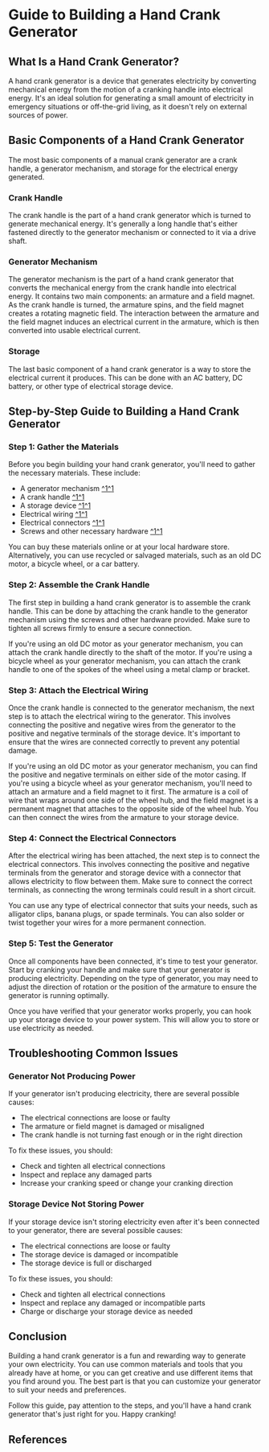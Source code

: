 # Guide to Building a Hand Crank Generator

## What Is a Hand Crank Generator?
A hand crank generator is a device that generates electricity by converting mechanical energy from the motion of a cranking handle into electrical energy. It's an ideal solution for generating a small amount of electricity in emergency situations or off-the-grid living, as it doesn't rely on external sources of power.

## Basic Components of a Hand Crank Generator
The most basic components of a manual crank generator are a crank handle, a generator mechanism, and storage for the electrical energy generated.

### Crank Handle
The crank handle is the part of a hand crank generator which is turned to generate mechanical energy. It's generally a long handle that's either fastened directly to the generator mechanism or connected to it via a drive shaft.

### Generator Mechanism
The generator mechanism is the part of a hand crank generator that converts the mechanical energy from the crank handle into electrical energy. It contains two main components: an armature and a field magnet. As the crank handle is turned, the armature spins, and the field magnet creates a rotating magnetic field. The interaction between the armature and the field magnet induces an electrical current in the armature, which is then converted into usable electrical current.

### Storage
The last basic component of a hand crank generator is a way to store the electrical current it produces. This can be done with an AC battery, DC battery, or other type of electrical storage device.

## Step-by-Step Guide to Building a Hand Crank Generator

### Step 1: Gather the Materials
Before you begin building your hand crank generator, you'll need to gather the necessary materials. These include:

- A generator mechanism [^1^][1][1]
- A crank handle [^1^][1][1]
- A storage device [^1^][1][1]
- Electrical wiring [^1^][1][1]
- Electrical connectors [^1^][1][1]
- Screws and other necessary hardware [^1^][1][1]

You can buy these materials online or at your local hardware store. Alternatively, you can use recycled or salvaged materials, such as an old DC motor, a bicycle wheel, or a car battery.

### Step 2: Assemble the Crank Handle
The first step in building a hand crank generator is to assemble the crank handle. This can be done by attaching the crank handle to the generator mechanism using the screws and other hardware provided. Make sure to tighten all screws firmly to ensure a secure connection.

If you're using an old DC motor as your generator mechanism, you can attach the crank handle directly to the shaft of the motor. If you're using a bicycle wheel as your generator mechanism, you can attach the crank handle to one of the spokes of the wheel using a metal clamp or bracket.

### Step 3: Attach the Electrical Wiring
Once the crank handle is connected to the generator mechanism, the next step is to attach the electrical wiring to the generator. This involves connecting the positive and negative wires from the generator to the positive and negative terminals of the storage device. It's important to ensure that the wires are connected correctly to prevent any potential damage.

If you're using an old DC motor as your generator mechanism, you can find the positive and negative terminals on either side of the motor casing. If you're using a bicycle wheel as your generator mechanism, you'll need to attach an armature and a field magnet to it first. The armature is a coil of wire that wraps around one side of the wheel hub, and the field magnet is a permanent magnet that attaches to the opposite side of the wheel hub. You can then connect the wires from the armature to your storage device.

### Step 4: Connect the Electrical Connectors
After the electrical wiring has been attached, the next step is to connect the electrical connectors. This involves connecting the positive and negative terminals from the generator and storage device with a connector that allows electricity to flow between them. Make sure to connect the correct terminals, as connecting the wrong terminals could result in a short circuit.

You can use any type of electrical connector that suits your needs, such as alligator clips, banana plugs, or spade terminals. You can also solder or twist together your wires for a more permanent connection.

### Step 5: Test the Generator
Once all components have been connected, it's time to test your generator. Start by cranking your handle and make sure that your generator is producing electricity. Depending on the type of generator, you may need to adjust the direction of rotation or the position of the armature to ensure the generator is running optimally.

Once you have verified that your generator works properly, you can hook up your storage device to your power system. This will allow you to store or use electricity as needed.

## Troubleshooting Common Issues

### Generator Not Producing Power
If your generator isn't producing electricity, there are several possible causes:

- The electrical connections are loose or faulty
- The armature or field magnet is damaged or misaligned
- The crank handle is not turning fast enough or in the right direction

To fix these issues, you should:

- Check and tighten all electrical connections
- Inspect and replace any damaged parts
- Increase your cranking speed or change your cranking direction

### Storage Device Not Storing Power
If your storage device isn't storing electricity even after it's been connected to your generator, there are several possible causes:

- The electrical connections are loose or faulty
- The storage device is damaged or incompatible
- The storage device is full or discharged

To fix these issues, you should:

- Check and tighten all electrical connections
- Inspect and replace any damaged or incompatible parts
- Charge or discharge your storage device as needed

## Conclusion
Building a hand crank generator is a fun and rewarding way to generate your own electricity. You can use common materials and tools that you already have at home, or you can get creative and use different items that you find around you. The best part is that you can customize your generator to suit your needs and preferences.

Follow this guide, pay attention to the steps, and you'll have a hand crank generator that's just right for you. Happy cranking!

## References

[1]: https://www.instructables.com/Hand-Crank-Generator/
[2]: https://www.wikihow.com/Make-a-Simple-Electric-Generator
[3]: https://www.youtube.com/watch?v=Vmo7UUma1ko
[4]: https://physics-network.org/how-does-a-hand-cranked-generator-work/
[5]: https://portablegeneratorsupplies.com/how-to-build-a-hand-crank-generator/
[6]: https://sciencing.com/build-hand-operated-electric-generator-5133500.html
